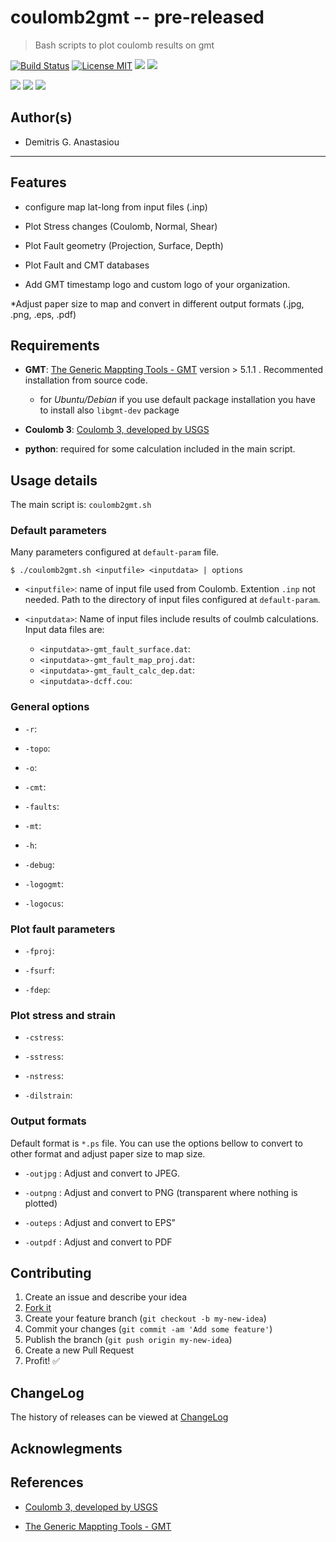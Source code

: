 coulomb2gmt -- pre-released
==================

> Bash scripts to plot coulomb results on gmt


[![Build Status](https://api.travis-ci.org/demanasta/coulomb2gmt.svg)](https://travis-ci.org/demanasta/coulomb2gmt)
[![License MIT](http://img.shields.io/badge/license-MIT-brightgreen.svg)](https://github.com/demanasta/coulomb2gmt/blob/master/LICENSE)
[![](https://img.shields.io/github/release/demanasta/doulomb2gmt.svg)](https://github.com/coulomb2gmt/pres-templates/releases/latest)
[![](https://img.shields.io/github/tag/demanasta/coulomb2gmt.svg)](https://github.com/demanasta/coulomb2gmt/tags)

[![](https://img.shields.io/github/stars/demanasta/coulomb2gmt.svg)](https://github.com/demanasta/coulomb2gmt/stargazers)
[![](https://img.shields.io/github/forks/demanasta/coulomb2gmt.svg)](https://github.com/demanasta/coulomb2gmt/network)
[![](https://img.shields.io/github/issues/demanasta/coulomb2gmt.svg)](https://github.com/demanasta/coulomb2gmt/issues)

## Author(s)
*   Demitris G. Anastasiou	

--------------------------------------------------------------------------------

## Features

* configure map lat-long from input files (.inp)

* Plot Stress changes (Coulomb, Normal, Shear)

* Plot Fault geometry (Projection, Surface, Depth)

* Plot Fault and CMT databases

* Add GMT timestamp logo and custom logo of your organization.

*Adjust paper size to map and convert in different output formats (.jpg, .png, .eps, .pdf)


## Requirements

* __GMT__:  [The Generic Mappting Tools - GMT](http://gmt.soest.hawaii.edu/) version > 5.1.1 . Recommented installation from source code.
	*  for _Ubuntu/Debian_ if you use default package installation you have to install also `libgmt-dev` package

* __Coulomb 3__: [Coulomb 3, developed by USGS](https://earthquake.usgs.gov/research/software/coulomb/) 

* __python__: required for some calculation included in the main script.

## Usage details
The main script is: `coulomb2gmt.sh`



### Default parameters
Many parameters configured at `default-param` file.

`$ ./coulomb2gmt.sh <inputfile> <inputdata> | options`

* `<inputfile>`: name of input file used from Coulomb. Extention `.inp` not needed. Path to the directory of input files  configured at `default-param`.

* `<inputdata>`:  Name of input files include results of coulmb calculations. Input data files are:
 
    * `<inputdata>-gmt_fault_surface.dat`:
    * `<inputdata>-gmt_fault_map_proj.dat`:
    * `<inputdata>-gmt_fault_calc_dep.dat`:
    * `<inputdata>-dcff.cou`:

### General options

* `-r`:

* `-topo`:

* `-o`:

* `-cmt`:

*  `-faults`:

* `-mt`:

* `-h`:

* `-debug`:

* `-logogmt`:

* `-logocus`:

### Plot fault parameters

* `-fproj`:

* `-fsurf`:

* `-fdep`:

### Plot stress and strain

* `-cstress`:

* `-sstress`:

* `-nstress`:

* `-dilstrain`:




### Output formats
Default format is `*.ps` file. You can use  the options bellow to convert  to other format and adjust paper size to map size.

* `-outjpg` : Adjust and convert to JPEG.

* `-outpng` : Adjust and convert to PNG (transparent where nothing is plotted)

* `-outeps` : Adjust and convert to EPS"

* `-outpdf` : Adjust and convert to PDF

## Contributing

1. Create an issue and describe your idea
2. [Fork it](https://github.com/demanasta/coulomb2gmt/network#fork-destination-box)
3. Create your feature branch (`git checkout -b my-new-idea`)
4. Commit your changes (`git commit -am 'Add some feature'`)
5. Publish the branch (`git push origin my-new-idea`)
6. Create a new Pull Request
7. Profit! :white_check_mark:

## ChangeLog

The history of releases can be viewed at [ChangeLog](ChangeLog.md)

## Acknowlegments

## References
* [Coulomb 3, developed by USGS](https://earthquake.usgs.gov/research/software/coulomb/)

* [The Generic Mappting Tools - GMT](http://gmt.soest.hawaii.edu/)
